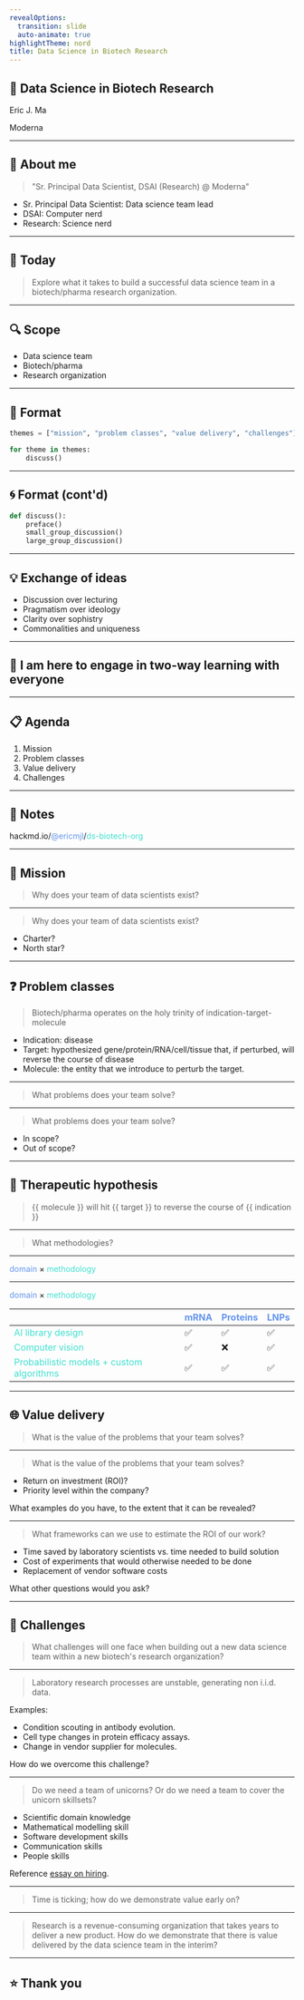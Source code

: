 ```yaml
---
revealOptions:
  transition: slide
  auto-animate: true
highlightTheme: nord
title: Data Science in Biotech Research
---
```


## 🌟 Data Science in Biotech Research

Eric J. Ma

Moderna

---

## 📝 About me

> "Sr. Principal Data Scientist, DSAI (Research) @  Moderna"

- Sr. Principal Data Scientist: Data science team lead <!-- .element: class="fragment" -->
- DSAI: Computer nerd <!-- .element: class="fragment" -->
- Research: Science nerd <!-- .element: class="fragment" -->

---

## 📅 Today

> Explore what it takes to build a successful data science team in a biotech/pharma research organization.

---

## 🔍 Scope

- Data science team
- Biotech/pharma
- Research organization

---

## 🎨 Format

```python
themes = ["mission", "problem classes", "value delivery", "challenges"]

for theme in themes:
    discuss()
```

---

## 🌀 Format (cont'd)

```python
def discuss():
    preface()
    small_group_discussion()
    large_group_discussion()
```

---

## 💡 Exchange of ideas

- Discussion over lecturing <!-- .element: class="fragment" -->
- Pragmatism over ideology <!-- .element: class="fragment" -->
- Clarity over sophistry <!-- .element: class="fragment" -->
- Commonalities and uniqueness <!-- .element: class="fragment" -->

---

## 🤝 I am here to engage in two-way learning with everyone

---

## 📋 Agenda

1. Mission <!-- .element: class="fragment" -->
2. Problem classes <!-- .element: class="fragment" -->
3. Value delivery <!-- .element: class="fragment" -->
4. Challenges <!-- .element: class="fragment" -->

---

## 📒 Notes

hackmd.io/<span style="color: #6495ED">@ericmjl</span>/<span style="color: #40E0D0">ds-biotech-org</span>

---
<!-- .slide: data-auto-animate -->

## 🎯 Mission

> Why does your team of data scientists exist?

----

<!-- .slide: data-auto-animate -->

> Why does your team of data scientists exist?

- Charter? <!-- .element: class="fragment" -->
- North star? <!-- .element: class="fragment" -->

---
<!-- .slide: data-auto-animate -->

## ❓ Problem classes

> Biotech/pharma operates on the holy trinity of indication-target-molecule

- Indication: disease
- Target: hypothesized gene/protein/RNA/cell/tissue that, if perturbed, will reverse the course of disease
- Molecule: the entity that we introduce to perturb the target.

---
<!-- .slide: data-auto-animate -->

> What problems does your team solve?

----
<!-- .slide: data-auto-animate -->

> What problems does your team solve?

- In scope?
- Out of scope?

----

## 💊 Therapeutic hypothesis

> {{ molecule }} will hit {{ target }} to reverse the course of {{ indication }}

----

> What methodologies?

----
<!-- .slide: data-auto-animate -->
<span style="color: #6495ED">domain</span> $\times$ <span style="color: #40E0D0">methodology</span>

----
<!-- .slide: data-auto-animate -->
<span style="color: #6495ED">domain</span> $\times$ <span style="color: #40E0D0">methodology</span>

|   | <span style="color: #6495ED">mRNA</span> | <span style="color: #6495ED">Proteins</span> | <span style="color: #6495ED">LNPs</span> |
|---|------|----------|------|
| <span style="color: #40E0D0">AI library design</span> | ✅ | ✅ | ✅ |
| <span style="color: #40E0D0">Computer vision</span> | ✅ |❌ | ✅ |
| <span style="color: #40E0D0">Probabilistic models + custom algorithms</span> | ✅ | ✅ | ✅ |

---
<!-- .slide: data-auto-animate -->

## 🌐 Value delivery

> What is the value of the problems that your team solves?

----
<!-- .slide: data-auto-animate -->

> What is the value of the problems that your team solves?

- Return on investment (ROI)? <!-- .element: class="fragment" -->
- Priority level within the company? <!-- .element: class="fragment" -->

What examples do you have, to the extent that it can be revealed? <!-- .element: class="fragment" -->

----
<!-- .slide: data-auto-animate -->

> What frameworks can we use to estimate the ROI of our work?

- Time saved by laboratory scientists vs. time needed to build solution <!-- .element: class="fragment" -->
- Cost of experiments that would otherwise needed to be done <!-- .element: class="fragment" -->
- Replacement of vendor software costs <!-- .element: class="fragment" -->

What other questions would you ask? <!-- .element: class="fragment" -->

---

## 🚧 Challenges

> What challenges will one face when building out a new data science team within a new biotech's research organization?

----

> Laboratory research processes are unstable, generating non i.i.d. data.

Examples:

- Condition scouting in antibody evolution.  <!-- .element: class="fragment" -->
- Cell type changes in protein efficacy assays.  <!-- .element: class="fragment" -->
- Change in vendor supplier for molecules.  <!-- .element: class="fragment" -->

How do we overcome this challenge?  <!-- .element: class="fragment" -->

----

> Do we need a team of unicorns? Or do we need a team to cover the unicorn skillsets?

- Scientific domain knowledge
- Mathematical modelling skill
- Software development skills
- Communication skills
- People skills

Reference [essay on hiring](https://ericmjl.github.io/essays-on-data-science/people-skills/hiring/).

----

> Time is ticking; how do we demonstrate value early on?

----

> Research is a revenue-consuming organization that takes years to deliver a new product. How do we demonstrate that there is value delivered by the data science team in the interim?

---

## ⭐️ Thank you

